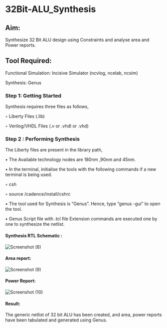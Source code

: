 # 32Bit-ALU_Synthesis

## Aim:

Synthesize 32 Bit ALU design using Constraints and analyse area and Power reports.

## Tool Required:

Functional Simulation: Incisive Simulator (ncvlog, ncelab, ncsim)

Synthesis: Genus

### Step 1: Getting Started

Synthesis requires three files as follows,

◦ Liberty Files (.lib)

◦ Verilog/VHDL Files (.v or .vhdl or .vhd)

### Step 2 : Performing Synthesis

The Liberty files are present in the library path,

• The Available technology nodes are 180nm ,90nm and 45nm.

• In the terminal, initialise the tools with the following commands if a new terminal is being
used.

◦ csh

◦ source /cadence/install/cshrc

• The tool used for Synthesis is “Genus”. Hence, type “genus -gui” to open the tool.

• Genus Script file with .tcl file Extension commands are executed one by one to synthesize the netlist.

#### Synthesis RTL Schematic :
![Screenshot (8)](https://github.com/user-attachments/assets/72b04f1d-571c-4ad6-812e-5f96d5ee58a3)

#### Area report:

![Screenshot (9)](https://github.com/user-attachments/assets/5c864c4a-2888-4fc0-8c4f-7c4fcf9c025b)

#### Power Report:

![Screenshot (10)](https://github.com/user-attachments/assets/28372c6e-172e-4b6e-97a4-391c8e4f4150)


#### Result: 

The generic netlist of 32 bit ALU  has been created, and area, power reports have been tabulated and generated using Genus.
